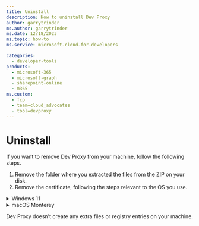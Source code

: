 ```yaml
---
title: Uninstall
description: How to uninstall Dev Proxy
author: garrytrinder
ms.author: garrytrinder
ms.date: 12/18/2023
ms.topic: how-to
ms.service: microsoft-cloud-for-developers

categories:
  - developer-tools
products:
  - microsoft-365
  - microsoft-graph
  - sharepoint-online
  - m365
ms.custom:
  - fcp
  - team=cloud_advocates
  - tool=devproxy
---
```


# Uninstall

If you want to remove Dev Proxy from your machine, follow the following steps.

1. Remove the folder where you extracted the files from the ZIP on your disk.
2. Remove the certificate, following the steps relevant to the OS you use.

<details>
   <summary>Windows 11</summary>

1. Open `Start Menu`
2. Enter `Manage user certificates` in the search box, select the result in the list to open the `Certificates` dialog box.
3. In the tree view, expand the `Personal` folder and select the `Certificates` child folder.
4. Remove the certificate issued to `Titanium Root Certificate Authority` by selecting and pressing the Delete key on your keyboard, or right select and select `Delete` in the menu.
5. Select `Yes` to confirm the deletion.
</details>

<details>
   <summary>macOS Monterey</summary>

1.  Remove the `~/Library/Application Support/dev-proxy` folder.
</details>

Dev Proxy doesn't create any extra files or registry entries on your machine.
